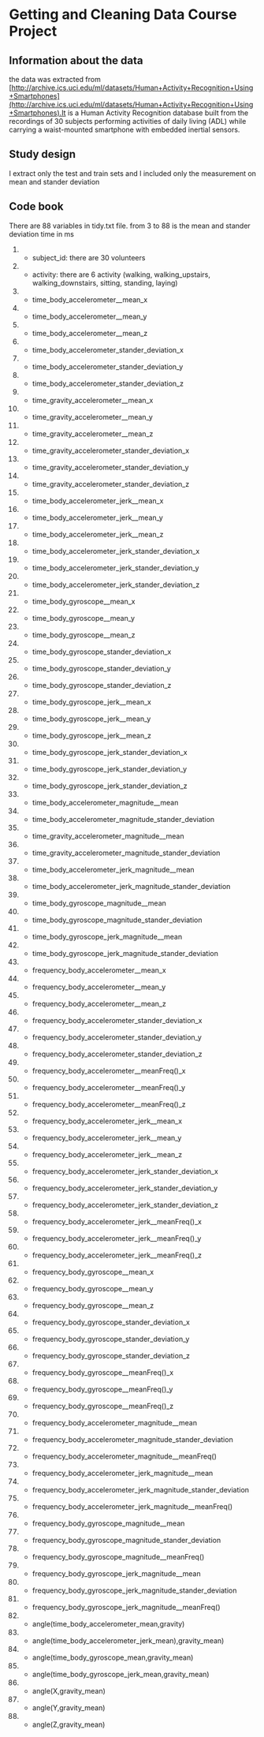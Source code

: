 Getting and Cleaning Data Course Project
================
Information about the data
---------
the data was extracted from [http://archive.ics.uci.edu/ml/datasets/Human+Activity+Recognition+Using+Smartphones](http://archive.ics.uci.edu/ml/datasets/Human+Activity+Recognition+Using+Smartphones).It is a Human Activity Recognition database built from the recordings of 30 subjects performing activities of daily living (ADL) while carrying a waist-mounted smartphone with embedded inertial sensors.

Study design
---------
I extract only the test and train sets and I included only the measurement on mean and stander deviation 

Code book
---------

There are 88 variables in tidy.txt file. from 3 to 88 is the mean and stander deviation time in ms

1. - subject\_id: there are 30 volunteers 
1. - activity: there are 6 activity (walking, walking_upstairs, walking_downstairs, sitting, standing, laying)
1. - time\_body\_accelerometer\_\_mean\_x
1. - time\_body\_accelerometer\_\_mean\_y
1. - time\_body\_accelerometer\_\_mean\_z
1. - time\_body\_accelerometer\_stander\_deviation\_x
1. - time\_body\_accelerometer\_stander\_deviation\_y
1. - time\_body\_accelerometer\_stander\_deviation\_z
1. - time\_gravity\_accelerometer\_\_mean\_x
1. - time\_gravity\_accelerometer\_\_mean\_y
1. - time\_gravity\_accelerometer\_\_mean\_z
1. - time\_gravity\_accelerometer\_stander\_deviation\_x
1. - time\_gravity\_accelerometer\_stander\_deviation\_y
1. - time\_gravity\_accelerometer\_stander\_deviation\_z
1. - time\_body\_accelerometer\_jerk\_\_mean\_x
1. - time\_body\_accelerometer\_jerk\_\_mean\_y
1. - time\_body\_accelerometer\_jerk\_\_mean\_z
1. - time\_body\_accelerometer\_jerk\_stander\_deviation\_x
1. - time\_body\_accelerometer\_jerk\_stander\_deviation\_y
1. - time\_body\_accelerometer\_jerk\_stander\_deviation\_z
1. - time\_body\_gyroscope\_\_mean\_x
1. - time\_body\_gyroscope\_\_mean\_y
1. - time\_body\_gyroscope\_\_mean\_z
1. - time\_body\_gyroscope\_stander\_deviation\_x
1. - time\_body\_gyroscope\_stander\_deviation\_y
1. - time\_body\_gyroscope\_stander\_deviation\_z
1. - time\_body\_gyroscope\_jerk\_\_mean\_x
1. - time\_body\_gyroscope\_jerk\_\_mean\_y
1. - time\_body\_gyroscope\_jerk\_\_mean\_z
1. - time\_body\_gyroscope\_jerk\_stander\_deviation\_x
1. - time\_body\_gyroscope\_jerk\_stander\_deviation\_y
1. - time\_body\_gyroscope\_jerk\_stander\_deviation\_z
1. - time\_body\_accelerometer\_magnitude\_\_mean
1. - time\_body\_accelerometer\_magnitude\_stander\_deviation
1. - time\_gravity\_accelerometer\_magnitude\_\_mean
1. - time\_gravity\_accelerometer\_magnitude\_stander\_deviation
1. - time\_body\_accelerometer\_jerk\_magnitude\_\_mean
1. - time\_body\_accelerometer\_jerk\_magnitude\_stander\_deviation
1. - time\_body\_gyroscope\_magnitude\_\_mean
1. - time\_body\_gyroscope\_magnitude\_stander\_deviation
1. - time\_body\_gyroscope\_jerk\_magnitude\_\_mean
1. - time\_body\_gyroscope\_jerk\_magnitude\_stander\_deviation
1. - frequency\_body\_accelerometer\_\_mean\_x
1. - frequency\_body\_accelerometer\_\_mean\_y
1. - frequency\_body\_accelerometer\_\_mean\_z
1. - frequency\_body\_accelerometer\_stander\_deviation\_x
1. - frequency\_body\_accelerometer\_stander\_deviation\_y
1. - frequency\_body\_accelerometer\_stander\_deviation\_z
1. - frequency\_body\_accelerometer\_\_meanFreq()\_x
1. - frequency\_body\_accelerometer\_\_meanFreq()\_y
1. - frequency\_body\_accelerometer\_\_meanFreq()\_z
1. - frequency\_body\_accelerometer\_jerk\_\_mean\_x
1. - frequency\_body\_accelerometer\_jerk\_\_mean\_y
1. - frequency\_body\_accelerometer\_jerk\_\_mean\_z
1. - frequency\_body\_accelerometer\_jerk\_stander\_deviation\_x
1. - frequency\_body\_accelerometer\_jerk\_stander\_deviation\_y
1. - frequency\_body\_accelerometer\_jerk\_stander\_deviation\_z
1. - frequency\_body\_accelerometer\_jerk\_\_meanFreq()\_x
1. - frequency\_body\_accelerometer\_jerk\_\_meanFreq()\_y
1. - frequency\_body\_accelerometer\_jerk\_\_meanFreq()\_z
1. - frequency\_body\_gyroscope\_\_mean\_x
1. - frequency\_body\_gyroscope\_\_mean\_y
1. - frequency\_body\_gyroscope\_\_mean\_z
1. - frequency\_body\_gyroscope\_stander\_deviation\_x
1. - frequency\_body\_gyroscope\_stander\_deviation\_y
1. - frequency\_body\_gyroscope\_stander\_deviation\_z
1. - frequency\_body\_gyroscope\_\_meanFreq()\_x
1. - frequency\_body\_gyroscope\_\_meanFreq()\_y
1. - frequency\_body\_gyroscope\_\_meanFreq()\_z
1. - frequency\_body\_accelerometer\_magnitude\_\_mean
1. - frequency\_body\_accelerometer\_magnitude\_stander\_deviation
1. - frequency\_body\_accelerometer\_magnitude\_\_meanFreq()
1. - frequency\_body\_accelerometer\_jerk\_magnitude\_\_mean
1. - frequency\_body\_accelerometer\_jerk\_magnitude\_stander\_deviation
1. - frequency\_body\_accelerometer\_jerk\_magnitude\_\_meanFreq()
1. - frequency\_body\_gyroscope\_magnitude\_\_mean
1. - frequency\_body\_gyroscope\_magnitude\_stander\_deviation
1. - frequency\_body\_gyroscope\_magnitude\_\_meanFreq()
1. - frequency\_body\_gyroscope\_jerk\_magnitude\_\_mean
1. - frequency\_body\_gyroscope\_jerk\_magnitude\_stander\_deviation
1. - frequency\_body\_gyroscope\_jerk\_magnitude\_\_meanFreq()
1. - angle(time\_body\_accelerometer\_mean,gravity)
1. - angle(time\_body\_accelerometer\_jerk\_mean),gravity\_mean)
1. - angle(time\_body\_gyroscope\_mean,gravity\_mean)
1. - angle(time\_body\_gyroscope\_jerk\_mean,gravity\_mean)
1. - angle(X,gravity\_mean)
1. - angle(Y,gravity\_mean)
1. - angle(Z,gravity\_mean)
